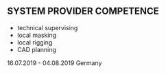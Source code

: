 ## SYSTEM PROVIDER COMPETENCE 

+ technical supervising
+ local masking
+ local rigging
+ CAD planning

16.07.2019 - 04.08.2019
Germany